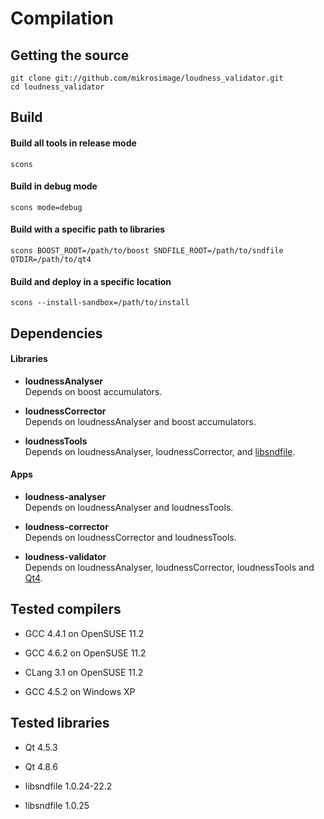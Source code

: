# Compilation

## Getting the source

```
git clone git://github.com/mikrosimage/loudness_validator.git  
cd loudness_validator
```


## Build

#### Build all tools in release mode
```
scons
```

#### Build in debug mode
```
scons mode=debug
```

#### Build with a specific path to libraries
```
scons BOOST_ROOT=/path/to/boost SNDFILE_ROOT=/path/to/sndfile QTDIR=/path/to/qt4
```

#### Build and deploy in a specific location
```
scons --install-sandbox=/path/to/install
```


## Dependencies

#### Libraries

* __loudnessAnalyser__  
Depends on boost accumulators.

* __loudnessCorrector__  
Depends on loudnessAnalyser and boost accumulators.

* __loudnessTools__  
Depends on loudnessAnalyser, loudnessCorrector, and [libsndfile](http://www.mega-nerd.com/libsndfile/).


#### Apps

* __loudness-analyser__  
Depends on loudnessAnalyser and loudnessTools.

* __loudness-corrector__  
Depends on loudnessCorrector and loudnessTools.

* __loudness-validator__  
Depends on loudnessAnalyser, loudnessCorrector, loudnessTools and [Qt4](http://qt.nokia.com/products/).


## Tested compilers

* GCC 4.4.1 on OpenSUSE 11.2
* GCC 4.6.2 on OpenSUSE 11.2
* CLang 3.1 on OpenSUSE 11.2

* GCC 4.5.2 on Windows XP


## Tested libraries

* Qt 4.5.3  
* Qt 4.8.6

* libsndfile 1.0.24-22.2
* libsndfile 1.0.25
